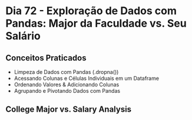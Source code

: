 # Dia 72 - Exploração de Dados com Pandas: Major da Faculdade vs. Seu Salário

## Conceitos Praticados

* Limpeza de Dados com Pandas (.dropna())
* Acessando Colunas e Células Individuais em um Dataframe
* Ordenando Valores & Adicionando Colunas
* Agrupando e Pivotando Dados com Pandas

## College Major vs. Salary Analysis
